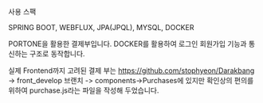 사용 스팩

SPRING BOOT, WEBFLUX, JPA(JPQL), MYSQL, DOCKER

PORTONE을 활용한 결제부입니다. DOCKER를 활용하여 로그인 회원가입 기능과 통신하는 구조로 동작합니다.

실제 Frontend까지 고려된 결제 부는 
https://github.com/stophyeon/Darakbang -> front_develop 브랜치 -> components->Purchases에 있지만 
확인상의 편의를 위하여 purchase.js라는 파일을 작성해 두었습니다.
